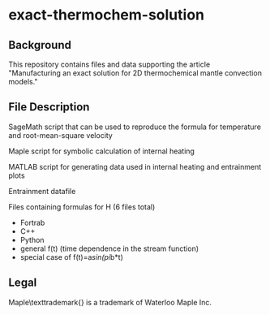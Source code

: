 # exact-thermochem-solution

## Background
This repository contains files and data supporting the article "Manufacturing an exact solution for 2D thermochemical mantle convection models."

## File Description

SageMath script that can be used to reproduce the formula for temperature and root-mean-square velocity 

Maple script for symbolic calculation of internal heating

MATLAB script for generating data used in internal heating and entrainment plots

Entrainment datafile

Files containing formulas for H (6 files total)
* Fortrab
* C++
* Python
* general f(t) (time dependence in the stream function)
* special case of f(t)=a*sin(pi*b*t)

## Legal
Maple\texttrademark{} is a trademark of Waterloo Maple Inc.
